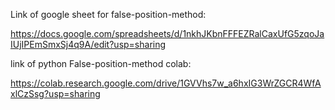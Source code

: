 Link of google sheet for false-position-method:

https://docs.google.com/spreadsheets/d/1nkhJKbnFFFEZRalCaxUfG5zqoJaIUjIPEmSmxSj4q9A/edit?usp=sharing

link of python False-position-method colab:

https://colab.research.google.com/drive/1GVVhs7w_a6hxIG3WrZGCR4WfAxlCzSsg?usp=sharing
